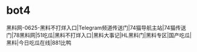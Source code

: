 # bot4
黑料网-0625-黑料不打烊入口|Telegram频道传送门|74猫导航主站|74猫传送门|78黑料网|51吃瓜|黑料不打烊入口|黑料大事记|HL黑料门|黑料专区|国产吃瓜|黑料|今日吃瓜在线|881比鸭
